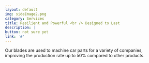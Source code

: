 ```yaml
---
layout: default
img: sideImage2.png
category: Services
title: Resilient and Powerful <br /> Designed to Last
description: |
button: not sure yet
link: '#' 
---
```

  Our blades are used to machine car parts for a variety of companies, improving the production rate up to 50% compared to other products.